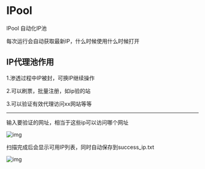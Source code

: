 # IPool
IPool  自动化IP池

每次运行会自动获取最新IP，什么时候使用什么时候打开

## IP代理池作用

1.渗透过程中IP被封，可换IP继续操作

2.可以刷票，批量注册，如ip验的站

3.可以验证有效代理访问xx网站等等
****
输入要验证的网址，相当于这些ip可以访问哪个网址

![img](https://github.com/hackxc/IPool/blob/master/img/demo1.png)

扫描完成后会显示可用IP列表，同时自动保存到success_ip.txt

![img](https://github.com/hackxc/IPool/blob/master/img/demo2.png)
